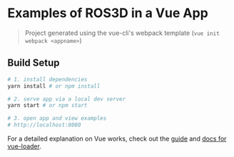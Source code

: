 # Examples of ROS3D in a Vue App

> Project generated using the vue-cli's webpack template (`vue init webpack <appname>`)

## Build Setup

``` bash
# 1. install dependencies
yarn install # or npm install

# 2. serve app via a local dev server
yarn start # or npm start

# 3. open app and view examples
# http://localhost:8080
```

For a detailed explanation on Vue works, check out the [guide](http://vuejs-templates.github.io/webpack/) and [docs for vue-loader](http://vuejs.github.io/vue-loader).
